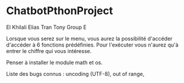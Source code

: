 # ChatbotPthonProject
El Khilali Elias
Tran Tony
Group E

Lorsque vous serez sur le menu, vous aurez la possibilité d'accéder d'accéder à 6 fonctions prédéfinies.
Pour l'exécuter vous n'aurez qu'à entrer le chiffre qui vous intéresse.

Penser à installer le module math et os.


Liste des bugs connus : uncoding (UTF-8), out of range, 
